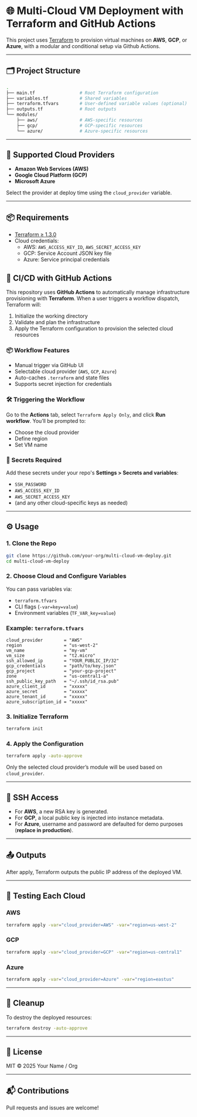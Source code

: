 # 🌐 Multi-Cloud VM Deployment with Terraform and GitHub Actions

This project uses [Terraform](https://www.terraform.io/) to provision virtual machines on **AWS**, **GCP**, or **Azure**, with a modular and conditional setup via Github Actions.

---

## 🗂️ Project Structure

```bash
.
├── main.tf                 # Root Terraform configuration
├── variables.tf            # Shared variables
├── terraform.tfvars        # User-defined variable values (optional)
├── outputs.tf              # Root outputs
└── modules/
    ├── aws/                # AWS-specific resources
    ├── gcp/                # GCP-specific resources
    └── azure/              # Azure-specific resources
```

---

## 🚀 Supported Cloud Providers

- **Amazon Web Services (AWS)**
- **Google Cloud Platform (GCP)**
- **Microsoft Azure**

Select the provider at deploy time using the `cloud_provider` variable.

---

## 📦 Requirements

- [Terraform ≥ 1.3.0](https://developer.hashicorp.com/terraform/downloads)
- Cloud credentials:
  - AWS: `AWS_ACCESS_KEY_ID`, `AWS_SECRET_ACCESS_KEY`
  - GCP: Service Account JSON key file
  - Azure: Service principal credentials

## 🚀 CI/CD with GitHub Actions

This repository uses **GitHub Actions** to automatically manage infrastructure provisioning with **Terraform**. When a user triggers a workflow dispatch, Terraform will:

1. Initialize the working directory
2. Validate and plan the infrastructure
3. Apply the Terraform configuration to provision the selected cloud resources

### 📦 Workflow Features

- Manual trigger via GitHub UI
- Selectable cloud provider (`AWS`, `GCP`, `Azure`)
- Auto-caches `.terraform` and state files
- Supports secret injection for credentials

### 🛠️ Triggering the Workflow

Go to the **Actions** tab, select `Terraform Apply Only`, and click **Run workflow**. You’ll be prompted to:

- Choose the cloud provider
- Define region
- Set VM name

### 🔐 Secrets Required

Add these secrets under your repo's **Settings > Secrets and variables**:
- `SSH_PASSWORD`
- `AWS_ACCESS_KEY_ID`
- `AWS_SECRET_ACCESS_KEY`
- (and any other cloud-specific keys as needed)


---

## ⚙️ Usage

### 1. Clone the Repo

```bash
git clone https://github.com/your-org/multi-cloud-vm-deploy.git
cd multi-cloud-vm-deploy
```

### 2. Choose Cloud and Configure Variables

You can pass variables via:

- `terraform.tfvars`
- CLI flags (`-var=key=value`)
- Environment variables (`TF_VAR_key=value`)

### Example: `terraform.tfvars`
```hcl
cloud_provider        = "AWS"
region                = "us-west-2"
vm_name               = "my-vm"
vm_size               = "t2.micro"
ssh_allowed_ip        = "YOUR_PUBLIC_IP/32"
gcp_credentials       = "path/to/key.json"
gcp_project           = "your-gcp-project"
zone                  = "us-central1-a"
ssh_public_key_path   = "~/.ssh/id_rsa.pub"
azure_client_id       = "xxxxx"
azure_secret          = "xxxxx"
azure_tenant_id       = "xxxxx"
azure_subscription_id = "xxxxx"
```

### 3. Initialize Terraform

```bash
terraform init
```

### 4. Apply the Configuration

```bash
terraform apply -auto-approve
```

Only the selected cloud provider’s module will be used based on `cloud_provider`.

---

## 🔐 SSH Access

- For **AWS**, a new RSA key is generated.
- For **GCP**, a local public key is injected into instance metadata.
- For **Azure**, username and password are defaulted for demo purposes (**replace in production**).

---

## 📤 Outputs

After apply, Terraform outputs the public IP address of the deployed VM.

---

## 🧪 Testing Each Cloud

### AWS
```bash
terraform apply -var="cloud_provider=AWS" -var="region=us-west-2"
```

### GCP
```bash
terraform apply -var="cloud_provider=GCP" -var="region=us-central1"
```

### Azure
```bash
terraform apply -var="cloud_provider=Azure" -var="region=eastus"
```

---

## 🧹 Cleanup

To destroy the deployed resources:

```bash
terraform destroy -auto-approve
```

---

## 📄 License

MIT © 2025 Your Name / Org

---

## 📬 Contributions

Pull requests and issues are welcome!
